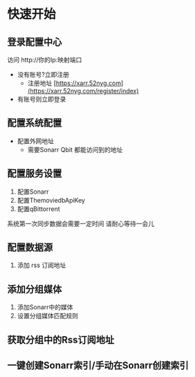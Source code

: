 # 快速开始

## 登录配置中心

访问 http://你的Ip:映射端口

- 没有账号?立即注册
  * 注册地址 [https://xarr.52nyg.com](https://xarr.52nyg.com/register/index)
- 有账号则立即登录

## 配置系统配置
- 配置外网地址 
  * 需要Sonarr Qbit 都能访问到的地址
## 配置服务设置
   1. 配置Sonarr
   2. 配置ThemoviedbApiKey
   3. 配置qBittorrent
   
   系统第一次同步数据会需要一定时间 请耐心等待一会儿
## 配置数据源
   1. 添加 rss 订阅地址
## 添加分组媒体
   1. 添加Sonarr中的媒体
   2. 设置分组媒体匹配规则
## 获取分组中的Rss订阅地址
## 一键创建Sonarr索引/手动在Sonarr创建索引